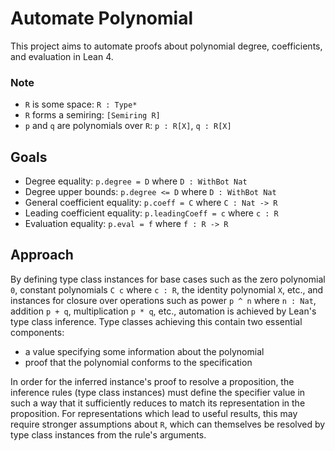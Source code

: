# Automate Polynomial
This project aims to automate proofs
about polynomial degree, coefficients, and evaluation
in Lean 4.

### Note
* `R` is some space: `R : Type*`
* `R` forms a semiring: `[Semiring R]`
* `p` and `q` are polynomials over `R`: `p : R[X]`, `q : R[X]`

## Goals
* Degree equality: `p.degree = D` where `D : WithBot Nat`
* Degree upper bounds: `p.degree <= D` where `D : WithBot Nat`
* General coefficient equality: `p.coeff = C` where `C : Nat -> R`
* Leading coefficient equality: `p.leadingCoeff = c` where `c : R`
* Evaluation equality: `p.eval = f` where `f : R -> R`

## Approach
By defining type class instances for base cases such as
the zero polynomial `0`,
constant polynomials `C c` where `c : R`,
the identity polynomial `X`, etc.,
and instances for closure over operations such as
power `p ^ n` where `n : Nat`, addition `p + q`, multiplication `p * q`, etc.,
automation is achieved by Lean's type class inference.
Type classes achieving this contain two essential components:

* a value specifying some information about the polynomial
* proof that the polynomial conforms to the specification

In order for the inferred instance's proof
to resolve a proposition,
the inference rules (type class instances) must define the specifier value
in such a way that it sufficiently reduces
to match its representation in the proposition.
For representations which lead to useful results,
this may require stronger assumptions about `R`,
which can themselves be resolved by type class instances
from the rule's arguments.
